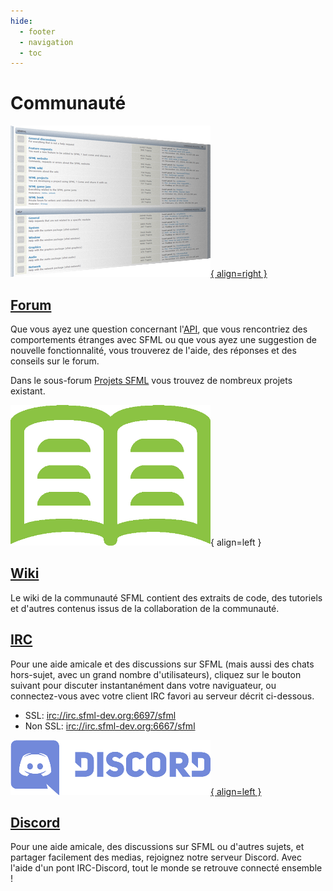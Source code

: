 ```yaml
---
hide:
  - footer
  - navigation
  - toc
---
```


# Communauté

[![forum](../images/community/forum.png){ align=right }](https://en.sfml-dev.org/forums/)

## [Forum](https://en.sfml-dev.org/forums/)

Que vous ayez une question concernant l'[API](https://www.sfml-dev.org/learn-fr.php "Aller à la page des tutoriels et de la documentation"), que vous rencontriez des comportements étranges avec SFML ou que vous ayez une suggestion de nouvelle fonctionnalité, vous trouverez de l'aide, des réponses et des conseils sur le forum.

Dans le sous-forum [Projets SFML](https://fr.sfml-dev.org/forums/index.php?board=24.0 "Aller au sous-forum 'Projets SFML'") vous trouvez de nombreux projets existant.


![irc](../images/community/wiki.png){ align=left }

## [Wiki](https://github.com/SFML/SFML/wiki)

Le wiki de la communauté SFML contient des extraits de code, des tutoriels et d'autres contenus issus de la collaboration de la communauté.


## [IRC](irc://irc.sfml-dev.org:6697/sfml)

Pour une aide amicale et des discussions sur SFML (mais aussi des chats hors-sujet, avec un grand nombre d'utilisateurs), cliquez sur le bouton suivant pour discuter instantanément dans votre naviguateur, ou connectez-vous avec votre client IRC favori au serveur décrit ci-dessous.

- SSL: [irc://irc.sfml-dev.org:6697/sfml](irc://irc.sfml-dev.org:6697/sfml "Ouvrir un client IRC avec le port SSL")
- Non SSL: [irc://irc.sfml-dev.org:6667/sfml](irc://irc.sfml-dev.org:6667/sfml "Ouvrir un client IRC avec le port non SSL")


[![discord](../images/community/discord.png){ align=left }](https://discord.gg/nr4X7Fh)

## [Discord](https://discord.gg/nr4X7Fh)

Pour une aide amicale, des discussions sur SFML ou d'autres sujets, et partager facilement des medias, rejoignez notre serveur Discord. Avec l'aide d'un pont IRC-Discord, tout le monde se retrouve connecté ensemble !